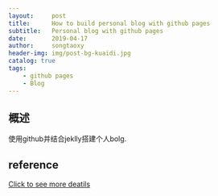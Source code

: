 ```yaml
---
layout:     post
title:      How to build personal blog with github pages
subtitle:   Personal blog with github pages
date:       2019-04-17
author:     songtaoxy
header-img: img/post-bg-kuaidi.jpg
catalog: true
tags:
    - github pages
    - Blog
---
```


## 概述

使用github并结合jeklly搭建个人bolg.

## reference
[Click to see more deatils](https://github.com/qiubaiying/qiubaiying.github.io/wiki/%E5%8D%9A%E5%AE%A2%E6%90%AD%E5%BB%BA%E8%AF%A6%E7%BB%86%E6%95%99%E7%A8%8B)
